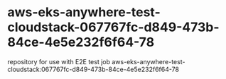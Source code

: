 # aws-eks-anywhere-test-cloudstack-067767fc-d849-473b-84ce-4e5e232f6f64-78
repository for use with E2E test job aws-eks-anywhere-test-cloudstack:067767fc-d849-473b-84ce-4e5e232f6f64-78
